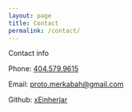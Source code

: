 ```yaml
---
layout: page
title: Contact
permalink: /contact/
---
```


Contact info

Phone: [404.579.9615](tel:4045799615)

Email: [proto.merkabah@gmail.com](mailto:proto.merkabah@gmail.com)

Github: [xEinherjar](https://github.com/xeinherjar)
